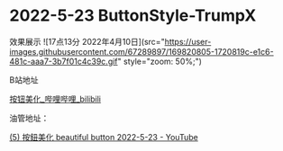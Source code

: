 # 2022-5-23 ButtonStyle-TrumpX
效果展示
![17点13分 2022年4月10日](src="https://user-images.githubusercontent.com/67289897/169820805-1720819c-e1c6-481c-aaa7-3b7f01c4c39c.gif" style="zoom: 50%;")

B站地址

[按钮美化_哔哩哔哩_bilibili](https://www.bilibili.com/video/BV1HT4y1q759/)

油管地址：

[(5) 按鈕美化 beautiful button 2022-5-23 - YouTube](https://www.youtube.com/watch?v=mzMwi_q-Neg)



